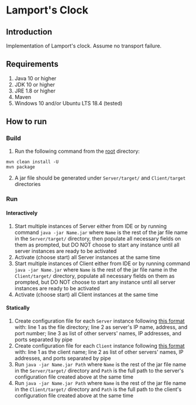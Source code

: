 # Lamport's Clock

## Introduction

Implementation of Lamport's clock. Assume no transport failure.

## Requirements

1. Java 10 or higher
2. JDK 10 or higher
3. JRE 1.8 or higher
4. Maven
5. Windows 10 and/or Ubuntu LTS 18.4 (tested)

## How to run

### Build

1. Run the following command from the [root](.) directory:
```
mvn clean install -U
mvn package
```

2. A jar file should be generated under `Server/target/` and `Client/target` directories

### Run

#### Interactively

1. Start multiple instances of Server either from IDE or by running command `java -jar Name.jar` where `Name` is the rest of the jar file name in the `Server/target/` directory, then populate all necessary fields on them as prompted, but DO NOT choose to start any instance until all server instances are ready to be activated
2. Activate (choose start) all Server instances at the same time
3. Start multiple instances of Client either from IDE or by running command `java -jar Name.jar` where `Name` is the rest of the jar file name in the `Client/target/` directory, populate all necessary fields on them as prompted, but DO NOT choose to start any instance until all server instances are ready to be activated
4. Activate (choose start) all Client instances at the same time

#### Statically

1. Create configuration file for each `Server` instance following [this format](./Server/src/main/resources/Configurations/ServerConfiguration.txt) with: line 1 as the file directory; line 2 as server's IP name, address, and port number; line 3 as list of other servers' names, IP addresses, and ports separated by pipe
2. Create configuration file for each `Client` instance following [this format](./Client/src/main/resources/Configurations/ClientConfiguration.txt) with: line 1 as the client name; line 2 as list of other servers' names, IP addresses, and ports separated by pipe
3. Run `java -jar Name.jar Path` where `Name` is the rest of the jar file name in the `Server/target/` directory and `Path` is the full path to the server's configuration file created above at the same time
4. Run `java -jar Name.jar Path` where `Name` is the rest of the jar file name in the `Client/target/` directory and `Path` is the full path to the client's configuration file created above at the same time
 